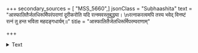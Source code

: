 +++
secondary_sources = [ "MSS_5660",]
jsonClass = "Subhaashita"
text = "आस्फालितैर्जलधिरूर्मिपरंपराणां दूरीकरोति यदि रत्नमवस्तुबुद्ध्या।  \nरत्नाकरत्वमपि तस्य भवेद् विनष्टं रत्नं तु हन्त भविता महदङ्गधार्यम्॥"
title = "आस्फालितैर्जलधिरूर्मिपरम्पराणाम्"

+++

<details><summary>Text</summary>

आस्फालितैर्जलधिरूर्मिपरंपराणां दूरीकरोति यदि रत्नमवस्तुबुद्ध्या।  
रत्नाकरत्वमपि तस्य भवेद् विनष्टं रत्नं तु हन्त भविता महदङ्गधार्यम्॥
</details>
